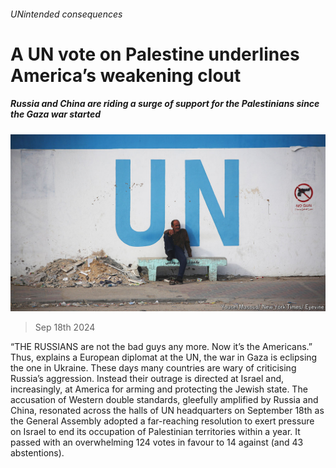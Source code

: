 ###### UNintended consequences

# A UN vote on Palestine underlines America’s weakening clout 

##### Russia and China are riding a surge of support for the Palestinians since the Gaza war started 

![image](images/20240921_IRP001.jpg) 

> Sep 18th 2024 

“THE RUSSIANS are not the bad guys any more. Now it’s the Americans.” Thus, explains a European diplomat at the UN, the war in Gaza is eclipsing the one in Ukraine. These days many countries are wary of criticising Russia’s aggression. Instead their outrage is directed at Israel and, increasingly, at America for arming and protecting the Jewish state. The accusation of Western double standards, gleefully amplified by Russia and China, resonated across the halls of UN headquarters on September 18th as the General Assembly adopted a far-reaching resolution to exert pressure on Israel to end its occupation of Palestinian territories within a year. It passed with an overwhelming 124 votes in favour to 14 against (and 43 abstentions).

